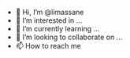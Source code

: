 - 👋 Hi, I’m @limassane 
- 👀 I’m interested in ...   
- 🌱 I’m currently learning ...   
- 💞️ I’m looking to collaborate on ...    
- 📫 How to reach me     

<!---
limassane/limassane is a ✨ special ✨ repository because its `README.md` (this file) appears on your GitHub profile.
You can click the Preview link to take a look at your changes.
--->
